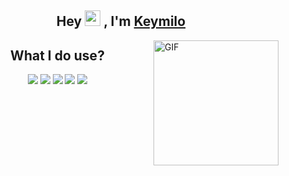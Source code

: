 
<h2 align="center">Hey <img src="https://media.giphy.com/media/hvRJCLFzcasrR4ia7z/giphy.gif" width="25px"> , I'm <a href="https://github.com/K3ymilo">Keymilo</a></h2>
<img align="right" height="200rem" alt="GIF" src="https://media.giphy.com/media/9rtpurjbqiqZXbBBet/giphy.gif" />

<h2 align="center">What I do use?</h2>

<p align="center">
  <img src="https://img.shields.io/badge/YouTube-FF0000?style=for-the-badge&logo=youtube&logoColor=white">
  <img src="https://img.shields.io/badge/intellijidea-000000?style=for-the-badge&logo=intellijidea&logoColor=white"> 
  <img src="https://img.shields.io/badge/Discord-7289DA?style=for-the-badge&logo=discord&logoColor=white">
  <img src="https://img.shields.io/badge/Opera-FF0000?style=for-the-badge&logo=opera&logoColor=red">
  <img src="https://img.shields.io/badge/SublimeText-000000?style=for-the-badge&logo=sublimetext&logoColor=orange">
